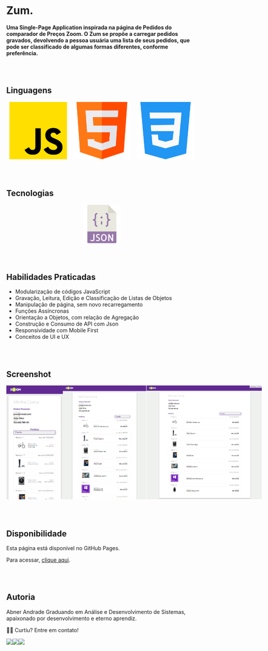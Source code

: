 # Zum.

**Uma Single-Page Application inspirada na página de Pedidos do comparador de Preços Zoom. O Zum se propõe a carregar pedidos gravados, devolvendo a pessoa usuária uma lista de seus pedidos, que pode ser classificado de algumas formas diferentes, conforme preferência.**

<br><br>
## Linguagens

<div style="display: flex; max-width: 100%; justify-content: space-around;">
    <img style="width:30%;" src="./to_readme/js.png" alt="Logo da Linguagem JavaScript">
    <img style="width:30%;" src="./to_readme/html.png" alt="Logo da Lingaguem de Marcação HTML 5">
    <img style="width:30%;" src="./to_readme/css.png" alt="Logo da Lingaguem de Marcação CSS 3">
</div>

<br><br>
## Tecnologias

<div style="display: flex; max-width: 100%; justify-content: space-around;">
    <img style="width:20%;" src="./to_readme/json.png" alt="Logo da Extensão Json">
</div>

<br><br>
## Habilidades Praticadas

- Modularização de códigos JavaScript
- Gravação, Leitura, Edição e Classificação de Listas de Objetos
- Manipulação de página, sem novo recarregamento 
- Funções Assíncronas
- Orientação a Objetos, com relação de Agregação
- Construção e Consumo de API com Json
- Responsividade com Mobile First
- Conceitos de UI e UX


<br><br>
## Screenshot

<div style="display: flex; max-width: 100%; justify-content: space-around;">
    <img style="height: 300px; width:auto;" src="./to_readme/screenshot-mobile.png" alt="Demostrativo da página utilizando um smartphone">
    <img style="height: 300px; width: auto;" src="./to_readme/screenshot-tablet.png" alt="Demostrativo da página utilizando um tablet"> 
   <img style="height: 300px; width: auto;" src="./to_readme/screenshot-desktop.png" alt="Demostrativo da página utilizando um Desktop"> 
</div>


<br><br>
## Disponibilidade

Esta página está disponível no GitHub Pages. 

Para acessar, <a href = "#">clique aqui</a>.

<br><br>
## Autoria

Abner Andrade
Graduando em Análise e Desenvolvimento de Sistemas, apaixonado por desenvolvimento e eterno aprendiz.

👋🏽 Curtiu? Entre em contato!
<div style="display: flex;">
    <a href = "https://www.linkedin.com/in/abnerandrade/"><img src="https://img.icons8.com/color/64/null/linkedin-2--v1.png" target="_blank"></a>
    <a href = "https://api.whatsapp.com/send?phone=5521973257039&text=Oi,%20Abner.%20Curti%20teu%20GitHub.%20%20Vamos%20trabalhar%20juntos?"><img src="https://img.icons8.com/color/64/null/whatsapp--v1.png" target="_blank"></a>
    <a href = "mailto:aa.abnerandrade@outlook.com"><img src="https://img.icons8.com/fluency/64/null/microsoft-outlook-2019.png" target="_blank"></a>
</div>


